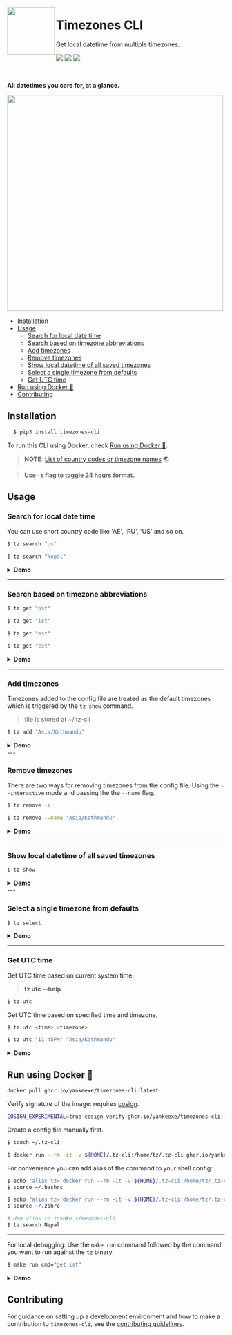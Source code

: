 <img src="https://i.imgur.com/ZebplfT.png" width="110" align="left"/><h1>Timezones CLI</h1>

<p>Get local datetime from multiple timezones.</p>
<p>
<img src="https://img.shields.io/pypi/v/timezones-cli" />
<img src="https://img.shields.io/pypi/pyversions/timezones-cli" />
<img src="https://img.shields.io/pypi/l/timezones-cli" />
</p>
<br>

**All datetimes you care for, at a glance.**

<img src="https://i.imgur.com/JIt8tQN.png"  width="500" />

- [Installation](#installation)
- [Usage](#usage)
  - [Search for local date time](#search-for-local-date-time)
  - [Search based on timezone abbreviations](#search-based-on-timezone-abbreviations)
  - [Add timezones](#add-timezones)
  - [Remove timezones](#remove-timezones)
  - [Show local datetime of all saved timezones](#show-local-datetime-of-all-saved-timezones)
  - [Select a single timezone from defaults](#select-a-single-timezone-from-defaults)
  - [Get UTC time](#get-utc-time)
- [Run using Docker :whale:](#run-using-docker-whale)
- [Contributing](#contributing)


## Installation

```bash
  $ pip3 install timezones-cli
```
To run this CLI using Docker, check [Run using Docker :whale:](#run-using-docker-whale).

> **NOTE:** [List of country codes or timezone names](https://en.wikipedia.org/wiki/List_of_tz_database_time_zones#List) :earth_asia:

> **Use `-t` flag to toggle 24 hours format.**

## Usage

### Search for local date time

You can use short country code like 'AE', 'RU', 'US' and so on.

```bash
$ tz search "us"

$ tz search "Nepal"
```

<details><summary><strong>Demo</strong></summary>

<img src = "https://i.imgur.com/D2bcHG2.gif" width="700" alt="demo of timezone cli search" />
</details>

---

### Search based on timezone abbreviations

```bash
$ tz get "pst"

$ tz get "ist"

$ tz get "est"

$ tz get "cst"
```

<details><summary><strong>Demo</strong></summary>

<img src = "https://i.imgur.com/2xNhV08.gif" width="700" alt="demo of timezone cli search" />
</details>

---

### Add timezones

Timezones added to the config file are treated as the default timezones which is triggered by the `tz show` command.

> file is stored at ~/.tz-cli

```bash
$ tz add "Asia/Kathmandu"
```

<details><summary><strong>Demo</strong></summary>

<img src = "https://i.imgur.com/32XUBIP.gif" width="700" alt="demo of timezone cli add" />
</details>
---

### Remove timezones

There are two ways for removing timezones from the config file. Using the `--interactive` mode and passing the the `--name` flag.

```bash
$ tz remove -i

$ tz remove --name "Asia/Kathmandu"
```

<details><summary><strong>Demo</strong></summary>

<img src = "https://i.imgur.com/q0lRtJt.gif" width="700" alt="demo of timezone cli remove" />
</details>

---

### Show local datetime of all saved timezones

```bash
$ tz show
```

<details><summary><strong>Demo</strong></summary>

<img src = "https://i.imgur.com/s2Qq1Yb.gif" width="700" alt="demo of timezone cli show" />
</details>
---

### Select a single timezone from defaults

```bash
$ tz select
```

<details><summary><strong>Demo</strong></summary>

<img src = "https://i.imgur.com/VF91IZE.gif" width="700" alt="demo of timezone cli select" />
</details>

---

### Get UTC time

Get UTC time based on current system time.

> **tz utc --help**

```bash
$ tz utc
```

Get UTC time based on specified time and timezone.

```bash
$ tz utc <time> <timezone>

$ tz utc "11:45PM" "Asia/Kathmandu"
```

<details><summary><strong>Demo</strong></summary>

<img src = "https://i.imgur.com/8hjy1XP.gif" width="500" alt="demo of timezone cli select" />
</details>

## Run using Docker :whale:

```bash
docker pull ghcr.io/yankeexe/timezones-cli:latest
```

Verify signature of the image: requires [cosign](https://docs.sigstore.dev/cosign/installation/).

```bash
COSIGN_EXPERIMENTAL=true cosign verify ghcr.io/yankeexe/timezones-cli:latest
```

Create a config file manually first.

```bash
$ touch ~/.tz-cli

$ docker run --rm -it -v ${HOME}/.tz-cli:/home/tz/.tz-cli ghcr.io/yankeexe/timezones-cli search us
```
For convenience you can add alias of the command to your shell config:
```bash
$ echo "alias tz='docker run --rm -it -v ${HOME}/.tz-cli:/home/tz/.tz-cli ghcr.io/yankeexe/timezones-cli'" >> ~/.bashrc
$ source ~/.bashrc

$ echo "alias tz='docker run --rm -it -v ${HOME}/.tz-cli:/home/tz/.tz-cli ghcr.io/yankeexe/timezones-cli'" >> ~/.zshrc
$ source ~/.zshrc

# Use alias to invoke timezones-cli
$ tz search Nepal
```

---

For local debugging: Use the `make run` command followed by the command you want to run against the `tz` binary.

```bash
$ make run cmd="get ist"
```

<details><summary><strong>Demo</strong></summary>

<img src = "https://i.imgur.com/t8RgJqg.png" width="500" alt="demo of timezone cli with Docker" />
</details>

## Contributing

For guidance on setting up a development environment and how to make a contribution to `timezones-cli`, see the [contributing guidelines](https://github.com/yankeexe/timezones-cli/blob/master/CONTRIBUTING.md).

